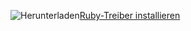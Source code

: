 ![Herunterladen](../ssdt/media/download.png)[Ruby-Treiber installieren](http://msdn.microsoft.com/library/mt711041.aspx)